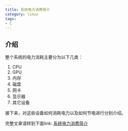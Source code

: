 ```yaml
---
title: 系统电力消费简介
category: linux
tags:
- C
---
```


## 介绍

整个系统的电力消耗主要分为以下几类：
1. CPU
2. GPU
3. 内存
4. 磁盘
5. 网卡
6. 显示器
7. 其它设备

接下来，对这些设备如何消耗电力以及如何节电进行分别介绍。

<!--more-->

完整文章请转到下面link:
[系统电力消费简介](https://pan.baidu.com/s/1dFKe4X7)
